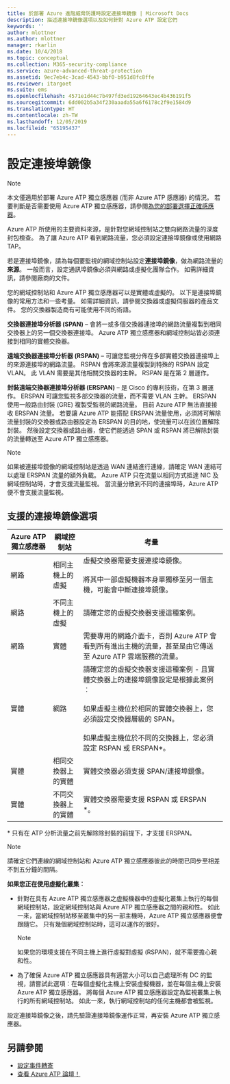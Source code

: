 ```yaml
---
title: 於部署 Azure 進階威脅防護時設定連接埠鏡像 | Microsoft Docs
description: 描述連接埠鏡像選項以及如何針對 Azure ATP 設定它們
keywords: ''
author: mlottner
ms.author: mlottner
manager: rkarlin
ms.date: 10/4/2018
ms.topic: conceptual
ms.collection: M365-security-compliance
ms.service: azure-advanced-threat-protection
ms.assetid: 9ec7eb4c-3cad-4543-bbf0-b951d8fc8ffe
ms.reviewer: itargoet
ms.suite: ems
ms.openlocfilehash: 4571e1d44c7b497fd3ed19264643ec4b436191f5
ms.sourcegitcommit: 6dd002b5a34f230aaada55a6f6178c2f9e1584d9
ms.translationtype: HT
ms.contentlocale: zh-TW
ms.lasthandoff: 12/05/2019
ms.locfileid: "65195437"
---
```

# <a name="configure-port-mirroring"></a>設定連接埠鏡像
> [!NOTE] 
> 本文僅適用於部署 Azure ATP 獨立感應器 (而非 Azure ATP 感應器) 的情況。 若要判斷是否需要使用 Azure ATP 獨立感應器，請參閱[為您的部署選擇正確感應器](atp-capacity-planning.md#choosing-the-right-sensor-type-for-your-deployment)。
 
Azure ATP 所使用的主要資料來源，是針對您網域控制站之雙向網路流量的深度封包檢查。 為了讓 Azure ATP 看到網路流量，您必須設定連接埠鏡像或使用網路 TAP。

若是連接埠鏡像，請為每個要監視的網域控制站設定**連接埠鏡像**，做為網路流量的**來源**。 一般而言，設定通訊埠鏡像必須與網路或虛擬化團隊合作。
如需詳細資訊，請參閱廠商的文件。

您的網域控制站和 Azure ATP 獨立感應器可以是實體或虛擬的。 以下是連接埠鏡像的常用方法和一些考量。 如需詳細資訊，請參閱交換器或虛擬伺服器的產品文件。 您的交換器製造商有可能使用不同的術語。

**交換器連接埠分析器 (SPAN)** – 會將一或多個交換器連接埠的網路流量複製到相同交換器上的另一個交換器連接埠。 Azure ATP 獨立感應器和網域控制站皆必須連接到相同的實體交換器。

**遠端交換器連接埠分析器 (RSPAN)**  – 可讓您監視分佈在多部實體交換器連接埠上的來源連接埠的網路流量。 RSPAN 會將來源流量複製到特殊的 RSPAN 設定 VLAN。 此 VLAN 需要是其他相關交換器的主幹。 RSPAN 是在第 2 層運作。

**封裝遠端交換器連接埠分析器 (ERSPAN)** – 是 Cisco 的專利技術，在第 3 層運作。 ERSPAN 可讓您監視多部交換器的流量，而不需要 VLAN 主幹。 ERSPAN 使用一般路由封裝 (GRE) 複製受監視的網路流量。 目前 Azure ATP 無法直接接收 ERSPAN 流量。 若要讓 Azure ATP 能搭配 ERSPAN 流量使用，必須將可解除流量封裝的交換器或路由器設定為 ERSPAN 的目的地，使流量可以在該位置解除封裝。 然後設定交換器或路由器，使它們能透過 SPAN 或 RSPAN 將已解除封裝的流量轉送至 Azure ATP 獨立感應器。

> [!NOTE]
> 如果被連接埠鏡像的網域控制站是透過 WAN 連結進行連線，請確定 WAN 連結可以處理 ERSPAN 流量的額外負載。
> Azure ATP 只在流量以相同方式抵達 NIC 及網域控制站時，才會支援流量監視。 當流量分散到不同的連接埠時，Azure ATP 便不會支援流量監視。

## <a name="supported-port-mirroring-options"></a>支援的連接埠鏡像選項

|Azure ATP 獨立感應器|網域控制站|考量|
|---------------|---------------------|------------------|
|網路|相同主機上的虛擬|虛擬交換器需要支援連接埠鏡像。<br /><br />將其中一部虛擬機器本身單獨移至另一個主機，可能會中斷連接埠鏡像。|
|網路|不同主機上的虛擬|請確定您的虛擬交換器支援這種案例。|
|網路|實體|需要專用的網路介面卡，否則 Azure ATP 會看到所有進出主機的流量，甚至是由它傳送至 Azure ATP 雲端服務的流量。|
|實體|網路|請確定您的虛擬交換器支援這種案例 - 且實體交換器上的連接埠鏡像設定是根據此案例︰<br /><br />如果虛擬主機位於相同的實體交換器上，您必須設定交換器層級的 SPAN。<br /><br />如果虛擬主機位於不同的交換器上，您必須設定 RSPAN 或 ERSPAN&#42;。|
|實體|相同交換器上的實體|實體交換器必須支援 SPAN/連接埠鏡像。|
|實體|不同交換器上的實體|實體交換器需要支援 RSPAN 或 ERSPAN &#42;。|

&#42; 只有在 ATP 分析流量之前先解除除封裝的前提下，才支援 ERSPAN。

> [!NOTE]
> 請確定它們連線的網域控制站和 Azure ATP 獨立感應器彼此的時間已同步至相差不到五分鐘的間隔。

**如果您正在使用虛擬化叢集︰**

- 針對在具有 Azure ATP 獨立感應器之虛擬機器中的虛擬化叢集上執行的每個網域控制站，設定網域控制站與 Azure ATP 獨立感應器之間的親和性。 如此一來，當網域控制站移至叢集中的另一部主機時，Azure ATP 獨立感應器便會跟隨它。 只有幾個網域控制站時，這可以運作的很好。

  > [!NOTE]
  > 如果您的環境支援在不同主機上進行虛擬對虛擬 (RSPAN)，就不需要擔心親和性。
 
- 為了確保 Azure ATP 獨立感應器具有適當大小可以自己處理所有 DC 的監視，請嘗試此選項︰在每個虛擬化主機上安裝虛擬機器，並在每個主機上安裝 Azure ATP 獨立感應器。 將每個 Azure ATP 獨立感應器設定為監視叢集上執行的所有網域控制站。 如此一來，執行網域控制站的任何主機都會被監視。

設定連接埠鏡像之後，請先驗證連接埠鏡像運作正常，再安裝 Azure ATP 獨立感應器。

## <a name="see-also"></a>另請參閱
- [設定事件轉寄](configure-event-forwarding.md)
- [查看 Azure ATP 論壇！](https://aka.ms/azureatpcommunity)
